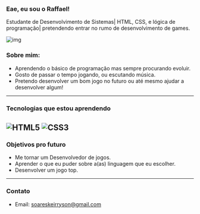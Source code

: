 ### Eae, eu sou o Raffael!

Estudante de Desenvolvimento de Sistemas| HTML, CSS, e lógica de programação| pretendendo entrar no rumo de desenvolvimento de games.

![img](https://www.google.com/url?sa=i&url=https%3A%2F%2Fr-no71.artstation.com%2Fprojects%2FoO2LEw&psig=AOvVaw2Ux1xzgg2Y11d8xFGc41Z2&ust=1746020026715000&source=images&cd=vfe&opi=89978449&ved=0CBMQjRxqFwoTCLi-mc2t_YwDFQAAAAAdAAAAABAl)

### Sobre mim:
- Aprendendo o básico de programação mas sempre procurando evoluir.
- Gosto de passar o tempo jogando, ou escutando música.
- Pretendo desenvolver um bom jogo no futuro ou até mesmo ajudar a desenvolver algum!
---
  ### Tecnologias que estou aprendendo
  
  ![HTML5](https://img.shields.io/badge/-HTML5-E34F26?style=flat-square&logo=html5&logoColor=white)
  ![CSS3](https://img.shields.io/badge/-CSS3-1572B6?style=flat-square&logo=css3&logoColor=white)
---
### Objetivos pro futuro
- Me tornar um Desenvolvedor de jogos.
- Aprender o que eu puder sobre a(as) linguagem que eu escolher.
- Desenvolver um jogo top.
---
### Contato
- Email: soareskeirryson@gmail.com
